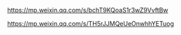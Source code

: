 https://mp.weixin.qq.com/s/bchT9KQoaS1r3wZ9VvftBw

https://mp.weixin.qq.com/s/TH5rJJMQeUeOnwhhYETuog